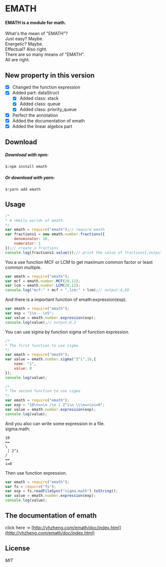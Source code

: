 EMATH
======
#### EMATH is a module for math.
What's the mean of "EMATH"?<br/>
Just easy? Maybe.<br/>
Energetic? Maybe.<br/>
Effectual? Also right.<br/>
There are so many means of "EMATH".<br/>
All are right.

New property in this version
---------------------------
- [x] Changed the function expression
- [x] Added part: dataStruct
    - [x] Added class: stack
    - [x] Added class: queue
    - [x] Added class: priority_queue
- [x] Perfect the annotation
- [x] Added the documentation of emath
- [x] Added the linear algebra part

Download
---------
##### Download with npm:
`$:npm install emath`
##### Or download with yarn:
`$:yarn add emath`

Usage
------
```javascript
/*
* A <Hello world> of emath.
*/
var emath = require("emath");// require emath
var fractions1 = new emath.number.fractions({
    denominator: 10,
    numerator: 1
});// create a fractions
console.log(fractions1.value());// print the value of fractions1,output: 0.1
```
You a use function MCF or LCM to get maximum common factor or least common multiple.
```javascript
var emath = require("emath");
var mcf = emath.number.MCF(20,12);
var lcm = emath.number.LCM(20,12);
console.log("mcf:" + mcf + ",lcm:" + lcm);// output:4,60
```
And there is a important function of emath:expression(exp).
```javascript
var emath = require("emath");
var exp = "1\n---\n5";
var value = emath.number.expression(exp);
console.log(value);// output:0.2
```
You can use sigma by function sigma of function expression.
```javascript
/*
* The first function to use sigma
*/
var emath = require("emath");
var value = emath.number.sigma("2^i",10,{
    name: "i",
    value: 0
});
console.log(value);
```
```javascript
/*
* The second function to use sigma
*/
var emath = require("emath");
var exp = "10\n==\n /\n | 2^i\n \\\n==\ni=0";
var value = emath.number.expression(exp);
console.log(value);
```
And you also can write some expression in a file.<br/>
sigma.math:<br/>
```
10
==
\
 | 2^i
/
==
i=0
```
Then use function expression.
```javascript
var emath = require("emath");
var fs = require("fs");
var exp = fs.readFileSync("sigma.math").toString();
var value = emath.number.expression(exp);
console.log(value);
```

The documentation of emath
-----------------------------
click here -> [http://yhzheng.com/emath/doc/index.html](http://yhzheng.com/emath/doc/index.html)

License
--------
_MIT_